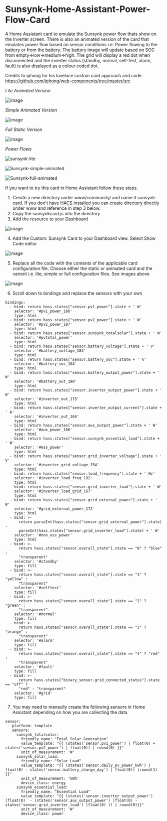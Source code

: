 # Sunsynk-Home-Assistant-Power-Flow-Card
A Home Assistant card to emulate the Sunsynk power flow thats show on the Inverter screen. There is also an animated version of the card that emulates power flow based on sensor conditions i.e. Power flowing to the battery or from the battery. The battery image will update based on SOC from empty->low->medium->high. The grid will display a red dot when disconnected and the inverter status (standby, normal, self-test, alarm, fault) is also displayed as a colour coded dot.

Credits to iphong for his lovelace custom card approach and code. https://github.com/iphong/web-components/tree/master/src

*Lite Animated Version*

![image](https://user-images.githubusercontent.com/7227275/226320438-3294057c-3316-4451-a476-8496b4dd3f73.png)

*Simple Animated Version*

![image](https://user-images.githubusercontent.com/7227275/225121107-5830cf18-1e5a-40be-ad51-af0b59e44d97.png)

*Full Static Version*

![image](https://user-images.githubusercontent.com/7227275/224840218-0e450540-7870-46fd-a0bf-53352a6413d2.png)

*Power Flows*

![sunsynk-lite](https://user-images.githubusercontent.com/7227275/226348214-98dc4307-aac0-443c-83ce-b4ee6fffa69c.svg)

![Sunsynk-simple-animated](https://user-images.githubusercontent.com/7227275/224926146-ce121e6d-75a6-4299-ae61-52536937bb1b.svg)

![Sunsynk-full-animated](https://user-images.githubusercontent.com/7227275/224926168-f1c1441c-67c7-4b72-a289-9a4cba3cc1c9.svg)


If you want to try this card in Home Assistant follow these steps.

1. Create a new directory under www/community/ and name it sunsynk-card. If you don't have HACS installed you can create directory directly under www and reference in step 3 below.
2. Copy the sunsynkcard.js into the directory
3. Add the resource to your Dashboard 

![image](https://user-images.githubusercontent.com/7227275/224839022-a08f7819-59e2-420b-82e3-354052de1f19.png)

4. Add the Custom: Sunsynk Card to your Dashboard view. Select Show Code editor

![image](https://user-images.githubusercontent.com/7227275/224839119-278e002b-4465-4e9e-b87c-8e15f6067ef4.png)

5. Replace all the code with the contents of the applicable card configuration file. Choose either the static or animated card and the varient i.e. lite, simple or full configuration files. See images above

![image](https://user-images.githubusercontent.com/7227275/224839288-6ca158f8-fdc7-4f72-a2b8-7e1f1854e3c4.png)

6. Scroll down to bindings and replace the sensors with your own
```
bindings:
  - bind: return hass.states["sensor.pv1_power"].state + ' W'
    selector: '#pv1_power_186'
    type: html
  - bind: return hass.states["sensor.pv2_power"].state + ' W'
    selector: '#pv2_power_187'
    type: html
  - bind: return hass.states["sensor.sunsynk_totalsolar"].state + ' W'
    selector: '#pvtotal_power'
    type: html
  - bind: return hass.states["sensor.battery_voltage"].state + ' V'
    selector: '#battery_voltage_183'
    type: html
  - bind: return hass.states["sensor.battery_soc"].state + ' %'
    selector: '#battery_soc_184'
    type: html
  - bind: return hass.states["sensor.battery_output_power"].state + ' W'
    selector: '#battery_out_190'
    type: html
  - bind: return hass.states["sensor.inverter_output_power"].state + ' W'
    selector: '#inverter_out_175'
    type: html
  - bind: return hass.states["sensor.inverter_output_current"].state + ' A'
    selector: '#inverter_out_164'
    type: html
  - bind: return hass.states["sensor.aux_output_power"].state + ' W'
    selector: '#aux_power_166'
    type: html
  - bind: return hass.states["sensor.sunsynk_essential_load"].state + ' W'
    selector: '#ess_power'
    type: html
  - bind: return hass.states["sensor.grid_inverter_voltage"].state + ' V'
    selector: '#inverter_grid_voltage_154'
    type: html
  - bind: return hass.states["sensor.load_frequency"].state + ' Hz'
    selector: '#inverter_load_freq_192'
    type: html
  - bind: return hass.states["sensor.grid_inverter_load"].state + ' W'
    selector: '#inverter_load_grid_167'
    type: html
  - bind: return hass.states["sensor.grid_external_power"].state + ' W'
    selector: '#grid_external_power_172'
    type: html
  - bind: >-
      return parseInt(hass.states["sensor.grid_external_power"].state) -
      parseInt(hass.states["sensor.grid_inverter_load"].state) + ' W'
    selector: '#non_ess_power'
    type: html
  - bind: >-
      return hass.states["sensor.overall_state"].state == "0" ? "blue" :
      "transparent"
    selector: '#standby'
    type: fill
  - bind: >-
      return hass.states["sensor.overall_state"].state == "1" ? "yellow" :
      "transparent"
    selector: '#selftest'
    type: fill
  - bind: >-
      return hass.states["sensor.overall_state"].state == "2" ? "green" :
      "transparent"
    selector: '#normal'
    type: fill
  - bind: >-
      return hass.states["sensor.overall_state"].state == "3" ? "orange" :
      "transparent"
    selector: '#alarm'
    type: fill
  - bind: >-
      return hass.states["sensor.overall_state"].state == "4" ? "red" :
      "transparent"
    selector: '#fault'
    type: fill
  - bind: >-
      return hass.states["binary_sensor.grid_connected_status"].state == "off" ?
      "red" : "transparent"
    selector: '#grid'
    type: fill
 ```
 
 7. You may need to manaully create the following sensors in Home Assistant depending on how you are collecting the data
 
 ```
 sensor:
  - platform: template
    sensors:
      sunsynk_totalsolar:
        friendly_name: "Total Solar Generation"
        value_template: "{{ (states('sensor.pv1_power') | float(0) + states('sensor.pv2_power') | float(0)) | round(0) }}"
        unit_of_measurement: 'W'
      sunsynk_solar_load:
        friendly_name: "Solar Load"
        value_template: "{{ (states('sensor.daily_pv_power_kwh') | float(0) - states('sensor.battery_charge_day') | float(0)) |round(1) }}"
        unit_of_measurement: 'kWh'
        device_class: energy
      sunsynk_essential_load:
        friendly_name: "Essential Load"
        value_template: "{{ (states('sensor.inverter_output_power') |float(0)  - (states('sensor.aux_output_power') |float(0) - states('sensor.grid_inverter_load') |float(0) )) | round(0)}}"
        unit_of_measurement: 'W'
        device_class: power
 ```
